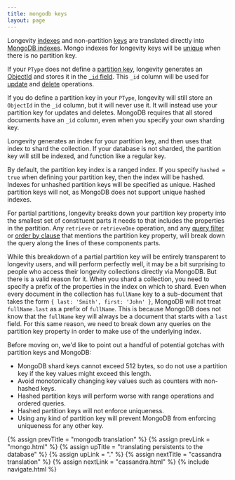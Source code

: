 ```yaml
---
title: mongodb keys
layout: page
---
```


Longevity [indexes](../ptype/indexes.html) and non-partition
[keys](../ptype/keys.html) are translated directly into [MongoDB
indexes](https://docs.mongodb.com/manual/indexes/). Mongo indexes for
longevity keys will be
[unique](https://docs.mongodb.com/manual/core/index-unique/) when
there is no partition key.

If your `PType` does not define a [partition
key](../ptype/partition-keys.html), longevity generates an
[ObjectId](https://docs.mongodb.com/manual/reference/bson-types/#objectid)
and stores it in the [`_id`
field](https://docs.mongodb.com/manual/core/document/#document-id-field).
This `_id` column will be used for [update](../repo/update.html) and
[delete](../repo/delete.html) operations.

If you do define a partition key in your `PType`, longevity will still
store an `ObjectId` in the `_id` column, but it will never use it. It
will instead use your partition key for updates and deletes. MongoDB
requires that all stored documents have an `_id` column, even when you
specify your own sharding key.

Longevity generates an index for your partition key, and then uses
that index to shard the collection. If your database is not sharded,
the partition key will still be indexed, and function like a regular
key.

By default, the partition key index is a ranged index. If you specify
`hashed = true` when defining your partition key, then the index will
be hashed. Indexes for unhashed partition keys will be specified as
unique. Hashed partition keys will not, as MongoDB does not support
unique hashed indexes.

For partial partitions, longevity breaks down your partition key
property into the smallest set of constituent parts it needs to that
includes the properties in the partition. Any `retrieve` or
`retrieveOne` operation, and any [query filter](../query/filters.html)
or [order by clause](../query/order-by.html) that mentions the
partition key property, will break down the query along the lines of
these components parts.

While this breakdown of a partial partition key will be entirely
transparent to longevity users, and will perform perfectly well, it
may be a bit surprising to people who access their longevity
collections directly via MongoDB. But there is a valid reason for
it. When you shard a collection, you need to specify a prefix of the
properties in the index on which to shard. Even when every document in
the collection has `fullName` key to a sub-document that takes the
form `{ last: 'Smith', first: 'John' }`, MongoDB will not treat
`fullName.last` as a prefix of `fullName`. This is because MongoDB
does not know that the `fullName` key will always be a document that
starts with a `last` field. For this same reason, we need to break
down any queries on the partition key property in order to make use of
the underlying index.

Before moving on, we'd like to point out a handful of potential gotchas
with partition keys and MongoDB:

- MongoDB shard keys cannot exceed 512 bytes, so do not use a
  partition key if the key values might exceed this length.
- Avoid monotonically changing key values such as counters with non-hashed keys.
- Hashed partition keys will perform worse with range operations and
  ordered queries.
- Hashed partition keys will not enforce uniqueness.
- Using any kind of partition key will prevent MongoDB from enforcing
  uniqueness for any other key.

{% assign prevTitle = "mongodb translation" %}
{% assign prevLink  = "mongo.html" %}
{% assign upTitle   = "translating persistents to the database" %}
{% assign upLink    = "." %}
{% assign nextTitle = "cassandra translation" %}
{% assign nextLink  = "cassandra.html" %}
{% include navigate.html %}

